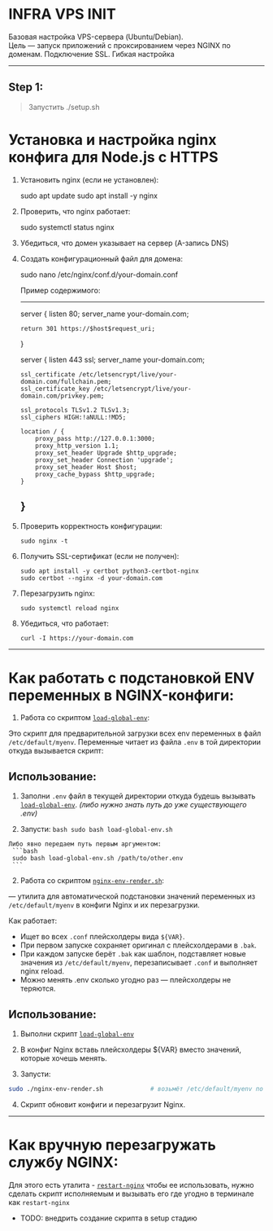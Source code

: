 # INFRA VPS INIT

Базовая настройка VPS-сервера (Ubuntu/Debian).  
Цель — запуск приложений с проксированием через NGINX по доменам.
Подключение SSL. Гибкая настройка

---

## Step 1:
> Запустить ./setup.sh

# Установка и настройка nginx конфига для Node.js с HTTPS

1. Установить nginx (если не установлен):

   sudo apt update
   sudo apt install -y nginx

2. Проверить, что nginx работает:

   sudo systemctl status nginx

3. Убедиться, что домен указывает на сервер (A-запись DNS)

4. Создать конфигурационный файл для домена:

   sudo nano /etc/nginx/conf.d/your-domain.conf

   Пример содержимого:

   ---
   server {
       listen 80;
       server_name your-domain.com;

       return 301 https://$host$request_uri;
   }

   server {
       listen 443 ssl;
       server_name your-domain.com;

       ssl_certificate /etc/letsencrypt/live/your-domain.com/fullchain.pem;
       ssl_certificate_key /etc/letsencrypt/live/your-domain.com/privkey.pem;

       ssl_protocols TLSv1.2 TLSv1.3;
       ssl_ciphers HIGH:!aNULL:!MD5;

       location / {
           proxy_pass http://127.0.0.1:3000;
           proxy_http_version 1.1;
           proxy_set_header Upgrade $http_upgrade;
           proxy_set_header Connection 'upgrade';
           proxy_set_header Host $host;
           proxy_cache_bypass $http_upgrade;
       }
   }
   ---

5. Проверить корректность конфигурации:

    ```
    sudo nginx -t
    ```

6. Получить SSL-сертификат (если не получен):

    ```
   sudo apt install -y certbot python3-certbot-nginx
   sudo certbot --nginx -d your-domain.com
   ```

7. Перезагрузить nginx:

    ```
   sudo systemctl reload nginx
    ```

8. Убедиться, что работает:

    ```
   curl -I https://your-domain.com
    ```



---

# Как работать с подстановкой ENV переменных в NGINX-конфиги:

1. Работа со скриптом [`load-global-env`](./load-global-env.sh):

 Это скрипт для предварительной загрузки всех env переменных в файл `/etc/default/myenv`.
 Переменные читает из файла `.env` в той директории откуда вызывается скрипт:

  ## Использование:
  
   1. Заполни `.env` файл в текущей директории откуда будешь вызывать [`load-global-env`](./load-global-env.sh). _(либо нужно знать путь до уже существующего .env)_
   
   2. Запусти:
    ```bash
    sudo bash load-global-env.sh
    ```

    Либо явно передаем путь первым аргументом:
     ```bash
     sudo bash load-global-env.sh /path/to/other.env
     ```


2. Работа со скриптом [`nginx-env-render.sh`](./nginx-env-render.sh):

 — утилита для автоматической подстановки значений переменных из `/etc/default/myenv` в конфиги Nginx и их перезагрузки.

 Как работает:
 * Ищет во всех `.conf` плейсхолдеры вида `${VAR}`.
 * При первом запуске сохраняет оригинал с плейсхолдерами в `.bak`.
 * При каждом запуске берёт `.bak` как шаблон, подставляет новые значения из `/etc/default/myenv`, перезаписывает `.conf` и выполняет nginx reload.
 * Можно менять .env сколько угодно раз — плейсхолдеры не теряются.
 
 ## Использование:
 
  1. Выполни скрипт [`load-global-env`](./load-global-env.sh)
  
  2. В конфиг Nginx вставь плейсхолдеры ${VAR} вместо значений, которые хочешь менять.

  3. Запусти:
   ```bash
   sudo ./nginx-env-render.sh             # возьмёт /etc/default/myenv по умолчанию
   ```

  4. Скрипт обновит конфиги и перезагрузит Nginx.
 
---

# Как вручную перезагружать службу NGINX:

 Для этого есть уталита - [`restart-nginx`](./restart-nginx.sh)
 чтобы ее использовать, нужно сделать скрипт исполняемым и вызывать его где угодно в терминале как `restart-nginx`

 * TODO: внедрить создание скрипта в setup стадию